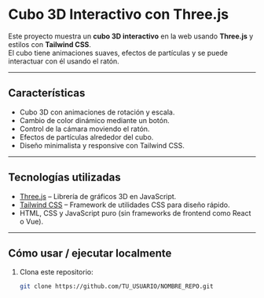 # Cubo 3D Interactivo con Three.js

Este proyecto muestra un **cubo 3D interactivo** en la web usando **Three.js** y estilos con **Tailwind CSS**.  
El cubo tiene animaciones suaves, efectos de partículas y se puede interactuar con él usando el ratón.

---

## Características

- Cubo 3D con animaciones de rotación y escala.  
- Cambio de color dinámico mediante un botón.  
- Control de la cámara moviendo el ratón.  
- Efectos de partículas alrededor del cubo.  
- Diseño minimalista y responsive con Tailwind CSS.

---

## Tecnologías utilizadas

- [Three.js](https://threejs.org/) – Librería de gráficos 3D en JavaScript.  
- [Tailwind CSS](https://tailwindcss.com/) – Framework de utilidades CSS para diseño rápido.  
- HTML, CSS y JavaScript puro (sin frameworks de frontend como React o Vue).  

---

## Cómo usar / ejecutar localmente

1. Clona este repositorio:
   ```bash
   git clone https://github.com/TU_USUARIO/NOMBRE_REPO.git
